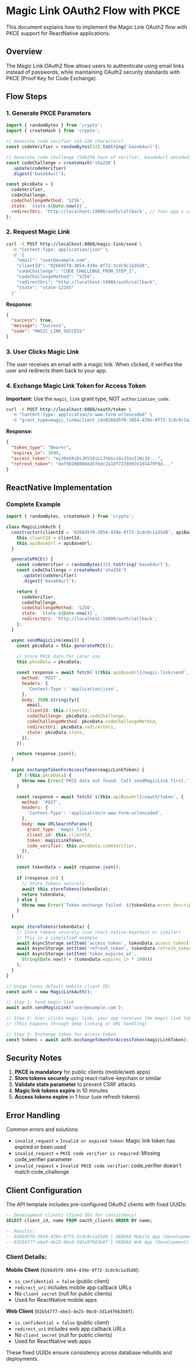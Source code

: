 # Magic Link OAuth2 Flow with PKCE

This document explains how to implement the Magic Link OAuth2 flow with PKCE support for ReactNative applications.

## Overview

The Magic Link OAuth2 flow allows users to authenticate using email links instead of passwords, while maintaining OAuth2 security standards with PKCE (Proof Key for Code Exchange).

## Flow Steps

### 1. Generate PKCE Parameters

```javascript
import { randomBytes } from 'crypto';
import { createHash } from 'crypto';

// Generate code verifier (43-128 characters)
const codeVerifier = randomBytes(32).toString('base64url');

// Generate code challenge (SHA256 hash of verifier, base64url encoded)
const codeChallenge = createHash('sha256')
  .update(codeVerifier)
  .digest('base64url');

const pkceData = {
  codeVerifier,
  codeChallenge,
  codeChallengeMethod: 'S256',
  state: `state-${Date.now()}`,
  redirectUri: 'http://localhost:19006/auth/callback', // Your app's callback
};
```

### 2. Request Magic Link

```bash
curl -X POST http://localhost:8088/magic-link/send \
  -H "Content-Type: application/json" \
  -d '{
    "email": "user@example.com",
    "clientId": "0266d5f0-3054-439e-8f72-3cdc9c1a35d8",
    "codeChallenge": "CODE_CHALLENGE_FROM_STEP_1",
    "codeChallengeMethod": "S256",
    "redirectUri": "http://localhost:19006/auth/callback",
    "state": "state-12345"
  }'
```

**Response:**
```json
{
  "success": true,
  "message": "Success",
  "code": "MAGIC_LINK_SUCCESS"
}
```

### 3. User Clicks Magic Link

The user receives an email with a magic link. When clicked, it verifies the user and redirects them back to your app.

### 4. Exchange Magic Link Token for Access Token

**Important:** Use the `magic_link` grant type, NOT `authorization_code`.

```bash
curl -X POST http://localhost:8088/oauth/token \
  -H "Content-Type: application/x-www-form-urlencoded" \
  -d "grant_type=magic_link&client_id=0266d5f0-3054-439e-8f72-3cdc9c1a35d8&token=MAGIC_LINK_TOKEN&code_verifier=CODE_VERIFIER_FROM_STEP_1"
```

**Response:**
```json
{
  "token_type": "Bearer",
  "expires_in": 3600,
  "access_token": "eyJ0eXAiOiJKV1QiLCJhbGciOiJSUzI1NiJ9...",
  "refresh_token": "def5020080de45fbdc2a1df727dd97e165479f9d..."
}
```

## ReactNative Implementation

### Complete Example

```javascript
import { randomBytes, createHash } from 'crypto';

class MagicLinkAuth {
  constructor(clientId = '0266d5f0-3054-439e-8f72-3cdc9c1a35d8', apiBaseUrl = 'http://localhost:8088') {
    this.clientId = clientId;
    this.apiBaseUrl = apiBaseUrl;
  }

  generatePKCE() {
    const codeVerifier = randomBytes(32).toString('base64url');
    const codeChallenge = createHash('sha256')
      .update(codeVerifier)
      .digest('base64url');

    return {
      codeVerifier,
      codeChallenge,
      codeChallengeMethod: 'S256',
      state: `state-${Date.now()}`,
      redirectUri: 'http://localhost:19006/auth/callback',
    };
  }

  async sendMagicLink(email) {
    const pkceData = this.generatePKCE();
    
    // Store PKCE data for later use
    this.pkceData = pkceData;

    const response = await fetch(`${this.apiBaseUrl}/magic-link/send`, {
      method: 'POST',
      headers: {
        'Content-Type': 'application/json',
      },
      body: JSON.stringify({
        email,
        clientId: this.clientId,
        codeChallenge: pkceData.codeChallenge,
        codeChallengeMethod: pkceData.codeChallengeMethod,
        redirectUri: pkceData.redirectUri,
        state: pkceData.state,
      }),
    });

    return response.json();
  }

  async exchangeTokenForAccessToken(magicLinkToken) {
    if (!this.pkceData) {
      throw new Error('PKCE data not found. Call sendMagicLink first.');
    }

    const response = await fetch(`${this.apiBaseUrl}/oauth/token`, {
      method: 'POST',
      headers: {
        'Content-Type': 'application/x-www-form-urlencoded',
      },
      body: new URLSearchParams({
        grant_type: 'magic_link',
        client_id: this.clientId,
        token: magicLinkToken,
        code_verifier: this.pkceData.codeVerifier,
      }),
    });

    const tokenData = await response.json();
    
    if (response.ok) {
      // Store tokens securely
      await this.storeTokens(tokenData);
      return tokenData;
    } else {
      throw new Error(`Token exchange failed: ${tokenData.error_description}`);
    }
  }

  async storeTokens(tokenData) {
    // Store tokens securely (use react-native-keychain or similar)
    // This is a simplified example
    await AsyncStorage.setItem('access_token', tokenData.access_token);
    await AsyncStorage.setItem('refresh_token', tokenData.refresh_token);
    await AsyncStorage.setItem('token_expires_at', 
      String(Date.now() + (tokenData.expires_in * 1000))
    );
  }
}

// Usage (uses default mobile client ID)
const auth = new MagicLinkAuth();

// Step 1: Send magic link
await auth.sendMagicLink('user@example.com');

// Step 2: User clicks magic link, your app receives the magic link token
// (This happens through deep linking or URL handling)

// Step 3: Exchange token for access token
const tokens = await auth.exchangeTokenForAccessToken(magicLinkToken);
```

## Security Notes

1. **PKCE is mandatory** for public clients (mobile/web apps)
2. **Store tokens securely** using react-native-keychain or similar
3. **Validate state parameter** to prevent CSRF attacks
4. **Magic link tokens expire** in 10 minutes
5. **Access tokens expire** in 1 hour (use refresh tokens)

## Error Handling

Common errors and solutions:

- `invalid_request` + `Invalid or expired token`: Magic link token has expired or been used
- `invalid_request` + `PKCE code verifier is required`: Missing code_verifier parameter
- `invalid_request` + `Invalid PKCE code verifier`: code_verifier doesn't match code_challenge

## Client Configuration

The API template includes pre-configured OAuth2 clients with fixed UUIDs:

```sql
-- Development clients (fixed IDs for consistency)
SELECT client_id, name FROM oauth_clients ORDER BY name;

-- Results:
-- 0266d5f0-3054-439e-8f72-3cdc9c1a35d8 | XADDAX Mobile App (Development)
-- 02b54777-ebe3-4e25-9bc0-3d1a97663b8f | XADDAX Web App (Development)
```

### Client Details:

**Mobile Client** (`0266d5f0-3054-439e-8f72-3cdc9c1a35d8`):
- `is_confidential = false` (public client)
- `redirect_uri` includes mobile app callback URLs
- No `client_secret` (null for public clients)
- Used for ReactNative mobile apps

**Web Client** (`02b54777-ebe3-4e25-9bc0-3d1a97663b8f`):
- `is_confidential = false` (public client)
- `redirect_uri` includes web app callback URLs
- No `client_secret` (null for public clients)
- Used for ReactNative web apps

These fixed UUIDs ensure consistency across database rebuilds and deployments.

